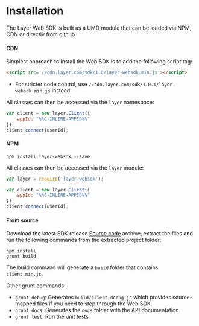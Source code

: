 # Installation

The Layer Web SDK is built as a UMD module that can be loaded via NPM, CDN or directly from github.

#### CDN

Simplest approach to install the Web SDK is to add the following script tag:

```html
<script src='//cdn.layer.com/sdk/1.0/layer-websdk.min.js'></script>
```

* For stricter code control, use `//cdn.layer.com/sdk/1.0.1/layer-websdk.min.js` instead.

All classes can then be accessed via the `layer` namespace:

```javascript
var client = new layer.Client({
    appId: "%%C-INLINE-APPID%%"
});
client.connect(userId);
```

#### NPM

```console
npm install layer-websdk --save
```

All classes can then be accessed via the `layer` module:

```javascript
var layer = require('layer-websdk');

var client = new layer.Client({
    appId: "%%C-INLINE-APPID%%"
});
client.connect(userId);
```

#### From source

Download the latest SDK release [Source code](https://github.com/layerhq/layer-websdk/releases/latest) archive, extract the files and run the following commands from the extracted project folder:

```console
npm install
grunt build
```

The build command will generate a `build` folder that contains `client.min.js`.

Other grunt commands:

* `grunt debug`: Generates `build/client.debug.js` which provides source-mapped files if you need to step through the Web SDK.
* `grunt docs`: Generates the `docs` folder with the API documentation.
* `grunt test`: Run the unit tests
